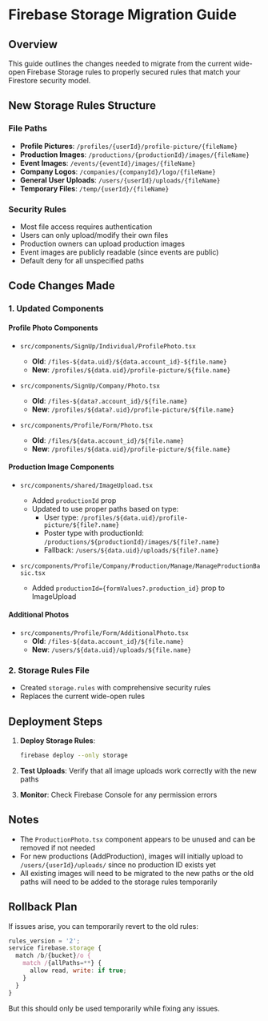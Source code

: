 # Firebase Storage Migration Guide

## Overview
This guide outlines the changes needed to migrate from the current wide-open Firebase Storage rules to properly secured rules that match your Firestore security model.

## New Storage Rules Structure

### File Paths
- **Profile Pictures**: `/profiles/{userId}/profile-picture/{fileName}`
- **Production Images**: `/productions/{productionId}/images/{fileName}`
- **Event Images**: `/events/{eventId}/images/{fileName}`
- **Company Logos**: `/companies/{companyId}/logo/{fileName}`
- **General User Uploads**: `/users/{userId}/uploads/{fileName}`
- **Temporary Files**: `/temp/{userId}/{fileName}`

### Security Rules
- Most file access requires authentication
- Users can only upload/modify their own files
- Production owners can upload production images
- Event images are publicly readable (since events are public)
- Default deny for all unspecified paths

## Code Changes Made

### 1. Updated Components

#### Profile Photo Components
- `src/components/SignUp/Individual/ProfilePhoto.tsx`
  - **Old**: `/files-${data.uid}/${data.account_id}-${file.name}`
  - **New**: `/profiles/${data.uid}/profile-picture/${file.name}`

- `src/components/SignUp/Company/Photo.tsx`
  - **Old**: `/files-${data?.account_id}/${file.name}`
  - **New**: `/profiles/${data?.uid}/profile-picture/${file.name}`

- `src/components/Profile/Form/Photo.tsx`
  - **Old**: `/files/${data.account_id}/${file.name}`
  - **New**: `/profiles/${data.uid}/profile-picture/${file.name}`

#### Production Image Components
- `src/components/shared/ImageUpload.tsx`
  - Added `productionId` prop
  - Updated to use proper paths based on type:
    - User type: `/profiles/${data.uid}/profile-picture/${file?.name}`
    - Poster type with productionId: `/productions/${productionId}/images/${file?.name}`
    - Fallback: `/users/${data.uid}/uploads/${file?.name}`

- `src/components/Profile/Company/Production/Manage/ManageProductionBasic.tsx`
  - Added `productionId={formValues?.production_id}` prop to ImageUpload

#### Additional Photos
- `src/components/Profile/Form/AdditionalPhoto.tsx`
  - **Old**: `/files-${data.account_id}/${file.name}`
  - **New**: `/users/${data.uid}/uploads/${file.name}`

### 2. Storage Rules File
- Created `storage.rules` with comprehensive security rules
- Replaces the current wide-open rules

## Deployment Steps

1. **Deploy Storage Rules**:
   ```bash
   firebase deploy --only storage
   ```

2. **Test Uploads**: Verify that all image uploads work correctly with the new paths

3. **Monitor**: Check Firebase Console for any permission errors

## Notes

- The `ProductionPhoto.tsx` component appears to be unused and can be removed if not needed
- For new productions (AddProduction), images will initially upload to `/users/{userId}/uploads/` since no production ID exists yet
- All existing images will need to be migrated to the new paths or the old paths will need to be added to the storage rules temporarily

## Rollback Plan

If issues arise, you can temporarily revert to the old rules:
```javascript
rules_version = '2';
service firebase.storage {
  match /b/{bucket}/o {
    match /{allPaths=**} {
      allow read, write: if true;
    }
  }
}
```

But this should only be used temporarily while fixing any issues. 